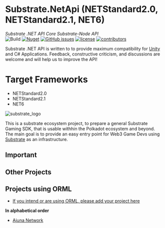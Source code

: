 # Substrate.NetApi (NETStandard2.0, NETStandard2.1, NET6)
*Substrate .NET API Core Substrate-Node API*  
![Build](https://github.com/SubstrateGaming/Substrate.NetApi/actions/workflows/build.yml/badge.svg)
[![Nuget](https://img.shields.io/nuget/v/Substrate.NetApi)](https://www.nuget.org/packages/Substrate.NetApi/)
[![GitHub issues](https://img.shields.io/github/issues/SubstrateGaming/Substrate.NetApi.svg)](https://github.com/SubstrateGaming/Substrate.NetApi/issues)
[![license](https://img.shields.io/github/license/SubstrateGaming/Substrate.NetApi)](https://github.com/SubstrateGaming/Substrate.NetApi/blob/origin/LICENSE)
[![contributors](https://img.shields.io/github/contributors/SubstrateGaming/Substrate.NetApi)](https://github.com/SubstrateGaming/Substrate.NetApi/graphs/contributors)  

Substrate .NET API is written to to provide maximum compatibility for [Unity](https://unity.com/) and C# Applications. Feedback, constructive criticism, and discussions are welcome and will help us to improve the API!

# Target Frameworks
- NETStandard2.0
- NETStandard2.1
- NET6

![substrate_logo](https://user-images.githubusercontent.com/17710198/226900880-a79a0d24-5335-4a87-b198-3e9e7e3988de.png)

This is a substrate ecosystem project, to prepare a general Substrate Gaming SDK, that is usable withhin the Polkadot ecosystem and beyond. The main goal is to provide an easy entry point for Web3 Game Devs using [Substrate](https://github.com/paritytech/substrate) as an infrastructure.

## Important

## Other Projects

## Projects using ORML
- [If you intend or are using ORML, please add your project here](https://github.com/SubstrateGaming/Substrate.NetApi/edit/master/README.md)  
  
**In alphabetical order**  

- [Ajuna Network](https://github.com/ajuna-network/Ajuna)

